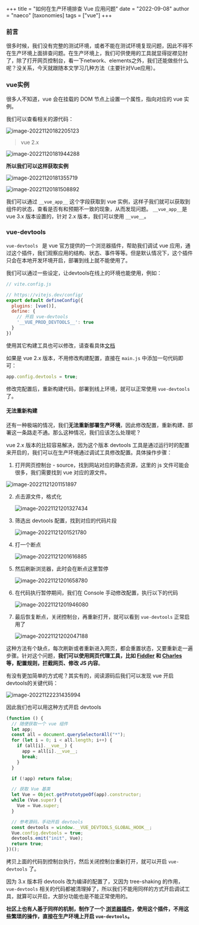 +++
title = "如何在生产环境排查 Vue 应用问题"
date = "2022-09-08"
author = "naeco"
[taxonomies]
tags = ["vue"]
+++

### 前言

很多时候，我们没有完整的测试环境，或者不能在测试环境复现问题，因此不得不在生产环境上面排查问题。在生产环境上，我们可供使用的工具就显得捉襟见肘了，除了打开网页控制台，看一下network、elements之外，我们还能做些什么呢？没关系，今天就跟随本文学习几种方法（主要针对Vue应用）。





### vue实例

很多人不知道，vue 会在挂载的 DOM 节点上设置一个属性，指向对应的 vue 实例。

我们可以查看相关的源代码：

![image-20221120182205123](./1668939732307.png)

> vue 2.x

![image-20221120181944288](./1668939584579.png)

**所以我们可以这样获取实例**

![image-20221120181355719](./1668939236088.png)

![image-20221120181508892](./1668939309157.png)

我们可以通过 `__vue_app__` 这个字段获取到 vue 实例，这样子我们就可以获取到组件的状态，查看是否有和预期不一致的现象，从而发现问题。 `__vue_app__`是 vue 3.x 版本设置的，针对 2.x 版本，我们可以使用 `__vue__`。





### vue-devtools

`vue-devtools `  是 vue 官方提供的一个浏览器插件，帮助我们调试 vue 应用，通过这个插件，我们观察应用的结构、状态、事件等等。但是默认情况下，这个插件只会在本地开发环境开启，部署到线上就不能使用了。

我们可以通过一些设定，让devtools在线上的环境也能使用，例如：

```javascript
// vite.config.js

// https://vitejs.dev/config/
export default defineConfig({
  plugins: [vue()],
  define: {
    // 开启 vue-devtools
    '__VUE_PROD_DEVTOOLS__': true
  }
})

```

使用其它构建工具也可以修改，请查看具体[文档](https://github.com/vuejs/core/tree/main/packages/vue#bundler-build-feature-flags)

如果是 vue 2.x 版本，不用修改构建配置，直接在 `main.js` 中添加一句代码即可：

```javascript
app.config.devtools = true;
```

修改完配置后，重新构建代码，部署到线上环境，就可以正常使用 `vue-devtools` 了。

#### 无法重新构建

还有一种极端的情况，我们**无法重新部署生产环境**，因此修改配置，重新构建、部署这一条路走不通。那么这种情况，我们应该怎么处理呢？

vue 2.x 版本的比较容易解决，因为这个版本 devtools 工具是通过运行时的配置来开启的，我们可以在生产环境通过调试工具修改配置。具体操作步骤：

1. 打开网页控制台 - source，找到网站对应的静态资源，这里的 js 文件可能会很多，我们需要找到 vue 对应的源文件。

   

![image-20221121201151897](./1669032712273.png)

2. 点击源文件，格式化

   ![image-20221121201327434](./1669032807725.png)

3. 筛选出 devtools 配置，找到对应的代码片段

   ![image-20221121201521780](./1669032922056.png)

5. 打一个断点

   ![image-20221121201616885](./1669032977155.png)

6. 然后刷新浏览器，此时会在断点这里暂停

   ![image-20221121201658780](./1669033019070.png)



7. 在代码执行暂停期间，我们在 Console 手动修改配置，执行以下的代码

   ![image-20221121201946080](./1669033186339.png)

8. 最后恢复断点，关闭控制台，再重新打开，就可以看到 `vue-devtools` 正常启用了

   ![image-20221121202047188](./1669033247463.png)

这种方法有个缺点，每次刷新或者重新进入网页，都会重置状态，又要重新走一遍步骤。针对这个问题，**我们可以使用网页代理工具，比如 [Fiddler](https://www.telerik.com/fiddler) 和 [Charles](https://www.charlesproxy.com/) 等，配置规则，拦截网页、修改 JS 内容**。

有没有更加简单的方式呢？其实有的，阅读源码后我们可以发现 vue 开启 devtools的关键代码：

![image-20221122231435994](./1669130076361.png)

因此我们也可以用这种方式开启 devtools

```javascript
(function () {
  // 随便获取一个 vue 组件
  let app;
  const all = document.querySelectorAll("*");
  for (let i = 0; i < all.length; i++) {
    if (all[i].__vue__) {
      app = all[i].__vue__;
      break;
    }
  }

  if (!app) return false;

  // 获取 Vue 基类
  let Vue = Object.getPrototypeOf(app).constructor;
  while (Vue.super) {
    Vue = Vue.super;
  }

  // 参考源码，手动开启 devtools
  const devtools = window.__VUE_DEVTOOLS_GLOBAL_HOOK__;
  Vue.config.devtools = true;
  devtools.emit("init", Vue);
  return true;
})();
```

拷贝上面的代码到控制台执行，然后关闭控制台重新打开，就可以开启 `vue-devtools` 了。

因为 3.x 版本将 devtools 改为编译的配置了，又因为 tree-shaking 的作用， `vue-devtools` 相关的代码都被清理掉了，所以我们不能用同样的方式开启调试工具，就算可以开启，大部分功能也是不能正常使用的。

**社区上也有人基于同样的机制，制作了一个 [浏览器插件](https://chrome.google.com/webstore/detail/oohfffedbkbjnbpbbedapppafmlnccmb/reviews)，使用这个插件，不用这些繁琐的操作，直接在生产环境上开启 `vue-devtools`。**







